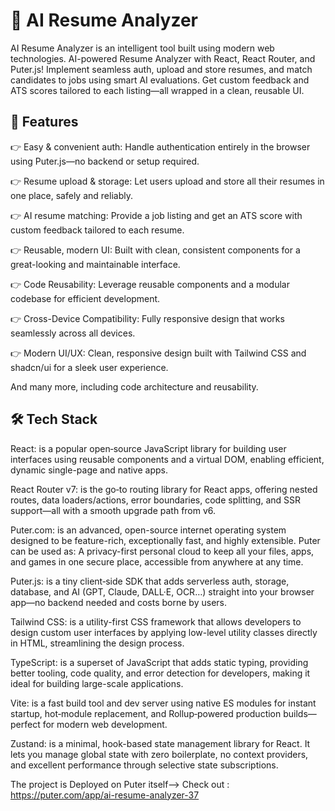 # 🧠 AI Resume Analyzer

AI Resume Analyzer is an intelligent tool built using modern web technologies. AI-powered Resume Analyzer with React, React Router, and Puter.js! Implement seamless auth, upload and store resumes, and match candidates to jobs using smart AI evaluations. Get custom feedback and ATS scores tailored to each listing—all wrapped in a clean, reusable UI.

## 🚀 Features
👉 Easy & convenient auth: Handle authentication entirely in the browser using Puter.js—no backend or setup required.

👉 Resume upload & storage: Let users upload and store all their resumes in one place, safely and reliably.

👉 AI resume matching: Provide a job listing and get an ATS score with custom feedback tailored to each resume.

👉 Reusable, modern UI: Built with clean, consistent components for a great-looking and maintainable interface.

👉 Code Reusability: Leverage reusable components and a modular codebase for efficient development.

👉 Cross-Device Compatibility: Fully responsive design that works seamlessly across all devices.

👉 Modern UI/UX: Clean, responsive design built with Tailwind CSS and shadcn/ui for a sleek user experience.

And many more, including code architecture and reusability.

## 🛠️ Tech Stack
React: is a popular open‑source JavaScript library for building user interfaces using reusable components and a virtual DOM, enabling efficient, dynamic single-page and native apps.

React Router v7: is the go‑to routing library for React apps, offering nested routes, data loaders/actions, error boundaries, code splitting, and SSR support—all with a smooth upgrade path from v6.

Puter.com: is an advanced, open-source internet operating system designed to be feature-rich, exceptionally fast, and highly extensible. Puter can be used as: A privacy-first personal cloud to keep all your files, apps, and games in one secure place, accessible from anywhere at any time.

Puter.js: is a tiny client‑side SDK that adds serverless auth, storage, database, and AI (GPT, Claude, DALL·E, OCR…) straight into your browser app—no backend needed and costs borne by users.

Tailwind CSS: is a utility-first CSS framework that allows developers to design custom user interfaces by applying low-level utility classes directly in HTML, streamlining the design process.

TypeScript: is a superset of JavaScript that adds static typing, providing better tooling, code quality, and error detection for developers, making it ideal for building large-scale applications.

Vite: is a fast build tool and dev server using native ES modules for instant startup, hot‑module replacement, and Rollup‑powered production builds—perfect for modern web development.

Zustand: is a minimal, hook-based state management library for React. It lets you manage global state with zero boilerplate, no context providers, and excellent performance through selective state subscriptions.

The project is Deployed on Puter itself--> 
Check out : https://puter.com/app/ai-resume-analyzer-37

